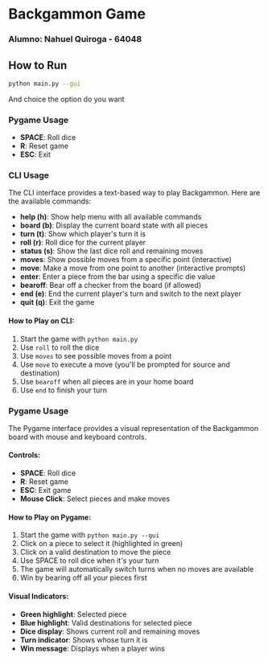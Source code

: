 # Backgammon Game

### Alumno: Nahuel Quiroga - 64048

## How to Run

```bash
python main.py --gui
```

And choice the option do you want

### Pygame Usage

- **SPACE**: Roll dice
- **R**: Reset game
- **ESC**: Exit

### CLI Usage

The CLI interface provides a text-based way to play Backgammon. Here are the available commands:

- **help (h)**: Show help menu with all available commands
- **board (b)**: Display the current board state with all pieces
- **turn (t)**: Show which player's turn it is
- **roll (r)**: Roll dice for the current player
- **status (s)**: Show the last dice roll and remaining moves
- **moves**: Show possible moves from a specific point (interactive)
- **move**: Make a move from one point to another (interactive prompts)
- **enter**: Enter a piece from the bar using a specific die value
- **bearoff**: Bear off a checker from the board (if allowed)
- **end (e)**: End the current player's turn and switch to the next player
- **quit (q)**: Exit the game

#### How to Play on CLI:

1. Start the game with `python main.py`
2. Use `roll` to roll the dice
3. Use `moves` to see possible moves from a point
4. Use `move` to execute a move (you'll be prompted for source and destination)
5. Use `bearoff` when all pieces are in your home board
6. Use `end` to finish your turn

### Pygame Usage

The Pygame interface provides a visual representation of the Backgammon board with mouse and keyboard controls.

#### Controls:

- **SPACE**: Roll dice
- **R**: Reset game
- **ESC**: Exit game
- **Mouse Click**: Select pieces and make moves

#### How to Play on Pygame:

1. Start the game with `python main.py --gui`
2. Click on a piece to select it (highlighted in green)
3. Click on a valid destination to move the piece
4. Use SPACE to roll dice when it's your turn
5. The game will automatically switch turns when no moves are available
6. Win by bearing off all your pieces first

#### Visual Indicators:

- **Green highlight**: Selected piece
- **Blue highlight**: Valid destinations for selected piece
- **Dice display**: Shows current roll and remaining moves
- **Turn indicator**: Shows whose turn it is
- **Win message**: Displays when a player wins
